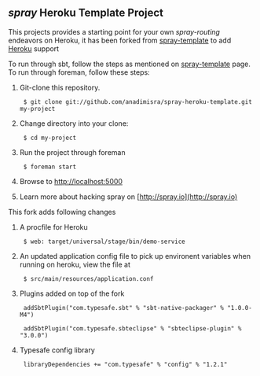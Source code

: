 ## _spray_ Heroku Template Project

This projects provides a starting point for your own _spray-routing_ endeavors on Heroku, it has been forked from [spray-template](https://github.com/spray/spray-template) to add [Heroku](https://www.heroku.com) support
 
To run through sbt, follow the steps as mentioned on [spray-template](https://github.com/spray/spray-template) page. To run through foreman, follow these steps:

1. Git-clone this repository.

        $ git clone git://github.com/anadimisra/spray-heroku-template.git my-project

2. Change directory into your clone:

        $ cd my-project

3. Run the project through foreman
		
		$ foreman start
		
4. Browse to [http://localhost:5000](http://localhost:5000)

5. Learn more about hacking spray on [http://spray.io](http://spray.io)


This fork adds following changes

1. A procfile for Heroku

		$ web: target/universal/stage/bin/demo-service
		
2. An updated application config file to pick up environent variables when running on heroku, view the file at

		$ src/main/resources/application.conf
		
3. Plugins added on top of the fork

		addSbtPlugin("com.typesafe.sbt" % "sbt-native-packager" % "1.0.0-M4")

        addSbtPlugin("com.typesafe.sbteclipse" % "sbteclipse-plugin" % "3.0.0")
      
4. Typesafe config library

		libraryDependencies += "com.typesafe" % "config" % "1.2.1"
